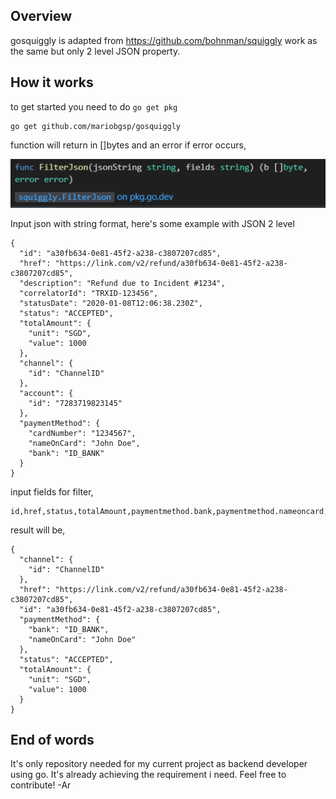 ## Overview
gosquiggly is adapted from https://github.com/bohnman/squiggly work as the same but only 2 level JSON property.
## How it works
to get started you need to do `go get pkg`
```
go get github.com/mariobgsp/gosquiggly
```
function will return in []bytes and an error if error occurs,

![function image](image.png)

Input json with string format, here's some example with JSON 2 level
```
{
  "id": "a30fb634-0e81-45f2-a238-c3807207cd85",
  "href": "https://link.com/v2/refund/a30fb634-0e81-45f2-a238-c3807207cd85",
  "description": "Refund due to Incident #1234",
  "correlatorId": "TRXID-123456",
  "statusDate": "2020-01-08T12:06:38.230Z",
  "status": "ACCEPTED",
  "totalAmount": {
    "unit": "SGD",
    "value": 1000
  },
  "channel": {
    "id": "ChannelID"
  },
  "account": {
    "id": "7283719823145"
  },
  "paymentMethod": {
    "cardNumber": "1234567",
    "nameOnCard": "John Doe",
    "bank": "ID_BANK"
  }
}
```
input fields for filter,
```
id,href,status,totalAmount,paymentmethod.bank,paymentmethod.nameoncard,channel.id
```
result will be,
```
{
  "channel": {
    "id": "ChannelID"
  },
  "href": "https://link.com/v2/refund/a30fb634-0e81-45f2-a238-c3807207cd85",
  "id": "a30fb634-0e81-45f2-a238-c3807207cd85",
  "paymentMethod": {
    "bank": "ID_BANK",
    "nameOnCard": "John Doe"
  },
  "status": "ACCEPTED",
  "totalAmount": {
    "unit": "SGD",
    "value": 1000
  }
}
```
##  End of words
It's only repository needed for my current project as backend developer using go. It's already achieving the requirement i need. Feel free to contribute! -Ar
